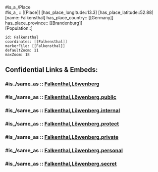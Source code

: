 ﻿---
confidential: public
isDeleted: false
location:
- 52.88
- 13.3
mapmarker: city
mapzoom:
- 7
- 12
SpocWebEntityId: 30124
tags:
- geo/City
type: City
---

#is_a_/Place  
#is_a_ :: [[Place]] 
[has_place_longitude::13.3] 
[has_place_latitude::52.88] 
[name::Falkensthal] 
has_place_country:: [[Germany]]  
has_place_province:: [[Brandenburg]]  
[Population::] 



```leaflet
id: Falkensthal
coordinates: [[Falkensthal]] 
markerFile: [[Falkensthal]] 
defaultZoom: 11 
maxZoom: 18
```


## Confidential Links & Embeds: 

### #is_/same_as :: [Falkenthal,Löwenberg](/_Standards/Earth/Continent/Europe/Europe~Central/Germany/Germany~East/Brandenburg/counties~Brandenburg/Oberhavel/cities~Oberhavel/Löwenberger_Land/Falkenthal,Löwenberg.md) 

### #is_/same_as :: [Falkenthal,Löwenberg.public](/_public/Earth/Continent/Europe/Europe~Central/Germany/Germany~East/Brandenburg/counties~Brandenburg/Oberhavel/cities~Oberhavel/Löwenberger_Land/Falkenthal,Löwenberg.public.md) 

### #is_/same_as :: [Falkenthal,Löwenberg.internal](/_internal/Earth/Continent/Europe/Europe~Central/Germany/Germany~East/Brandenburg/counties~Brandenburg/Oberhavel/cities~Oberhavel/Löwenberger_Land/Falkenthal,Löwenberg.internal.md) 

### #is_/same_as :: [Falkenthal,Löwenberg.protect](/_protect/Earth/Continent/Europe/Europe~Central/Germany/Germany~East/Brandenburg/counties~Brandenburg/Oberhavel/cities~Oberhavel/Löwenberger_Land/Falkenthal,Löwenberg.protect.md) 

### #is_/same_as :: [Falkenthal,Löwenberg.private](/_private/Earth/Continent/Europe/Europe~Central/Germany/Germany~East/Brandenburg/counties~Brandenburg/Oberhavel/cities~Oberhavel/Löwenberger_Land/Falkenthal,Löwenberg.private.md) 

### #is_/same_as :: [Falkenthal,Löwenberg.personal](/_personal/Earth/Continent/Europe/Europe~Central/Germany/Germany~East/Brandenburg/counties~Brandenburg/Oberhavel/cities~Oberhavel/Löwenberger_Land/Falkenthal,Löwenberg.personal.md) 

### #is_/same_as :: [Falkenthal,Löwenberg.secret](/_secret/Earth/Continent/Europe/Europe~Central/Germany/Germany~East/Brandenburg/counties~Brandenburg/Oberhavel/cities~Oberhavel/Löwenberger_Land/Falkenthal,Löwenberg.secret.md)

